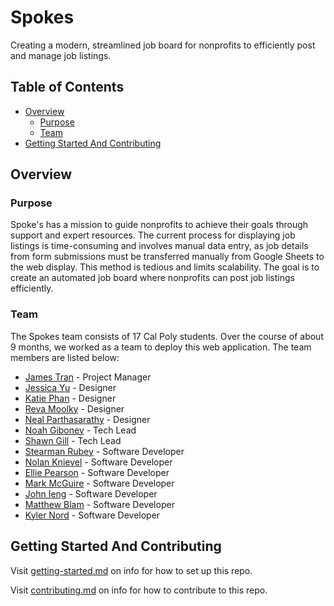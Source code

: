 # Spokes

Creating a modern, streamlined job board for nonprofits to efficiently post and manage job listings.

## Table of Contents

- [Overview](#overview)
  - [Purpose](#purpose)
  - [Team](#team)
- [Getting Started And Contributing](#getting-started-and-contributing)

## Overview

### Purpose

Spoke's has a mission to guide nonprofits to achieve their goals through support and expert resources. The current process for displaying job listings is time-consuming and involves manual data entry, as job details from form submissions must be transferred manually from Google Sheets to the web display. This method is tedious and limits scalability. The goal is to create an automated job board where nonprofits can post job listings efficiently.

### Team

The Spokes team consists of 17 Cal Poly students. Over the course of about 9 months, we worked as a team to deploy this web application. The team members are listed below:

- [James Tran](https://www.linkedin.com/in/jameskhaihoantran/) - Project Manager
- [Jessica Yu](https://www.linkedin.com/in/jessicayuhope/) - Designer
- [Katie Phan](https://www.linkedin.com/in/katiehuynhphan/) - Designer
- [Reva Moolky](https://www.linkedin.com/in/reva-moolky/) - Designer
- [Neal Parthasarathy](https://www.linkedin.com/in/nealparthslo/) - Designer
- [Noah Giboney](https://www.linkedin.com/in/noah-giboney-896847261/) - Tech Lead
- [Shawn Gill](https://www.linkedin.com/in/shawngill404/) - Tech Lead
- [Stearman Rubey](https://www.linkedin.com/in/stearman-rubey-963423309) - Software Developer
- [Nolan Knievel](https://www.linkedin.com/in/nolan-knievel-aa8243317) - Software Developer
- [Ellie Pearson](https://www.linkedin.com/in/ellie-pearson-b21099295/) - Software Developer
- [Mark McGuire](https://www.linkedin.com/in/mark-mcguire011/) - Software Developer
- [John Ieng](https://www.linkedin.com/in/johnieng/) - Software Developer
- [Matthew Blam](https://www.linkedin.com/in/matthew-blam/) - Software Developer
- [Kyler Nord](https://www.linkedin.com/in/1kylernord1/) - Software Developer

## Getting Started And Contributing

Visit [getting-started.md](docs/getting-started.md) on info for how to set up this repo.

Visit [contributing.md](docs/contributing.md) on info for how to contribute to this repo.
